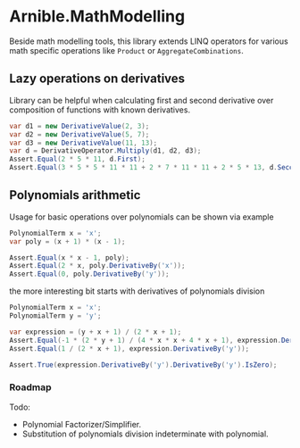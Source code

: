 # Arnible.MathModelling

Beside math modelling tools, this library extends LINQ operators for various math specific operations  like `Product` or `AggregateCombinations`.

## Lazy operations on derivatives

Library can be helpful when calculating first and second derivative over composition of functions with known derivatives.

```C#
var d1 = new DerivativeValue(2, 3);
var d2 = new DerivativeValue(5, 7);
var d3 = new DerivativeValue(11, 13);
var d = DerivativeOperator.Multiply(d1, d2, d3);
Assert.Equal(2 * 5 * 11, d.First);
Assert.Equal(3 * 5 * 5 * 11 * 11 + 2 * 7 * 11 * 11 + 2 * 5 * 13, d.Second);
```

## Polynomials arithmetic

Usage for basic operations over polynomials can be shown via example

```C#
PolynomialTerm x = 'x';
var poly = (x + 1) * (x - 1);

Assert.Equal(x * x - 1, poly);
Assert.Equal(2 * x, poly.DerivativeBy('x'));
Assert.Equal(0, poly.DerivativeBy('y'));
```

the more interesting bit starts with derivatives of polynomials division

```C#
PolynomialTerm x = 'x';
PolynomialTerm y = 'y';

var expression = (y + x + 1) / (2 * x + 1);
Assert.Equal(-1 * (2 * y + 1) / (4 * x * x + 4 * x + 1), expression.DerivativeBy('x'));
Assert.Equal(1 / (2 * x + 1), expression.DerivativeBy('y'));

Assert.True(expression.DerivativeBy('y').DerivativeBy('y').IsZero);
```

### Roadmap

Todo:
* Polynomial Factorizer/Simplifier.
* Substitution of polynomials division indeterminate with polynomial.

